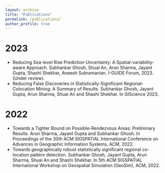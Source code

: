```yaml
---
layout: archive
title: "Publications"
permalink: /publications/
author_profile: true
---
```


<!-- {% if author.googlescholar %}
  You can also find my articles on <u><a href="{{author.googlescholar}}">my Google Scholar profile</a>.</u>
{% endif %}

{% include base_path %}

{% for post in site.publications reversed %}
  {% include archive-single.html %}
{% endfor %} -->

2023
======
* Reducing Sea-level Rise Prediction Uncertainty: A Spatial-variability-aware Approach. Subhankar Ghosh, Shuai An, Arun Sharma, Jayant Gupta, Shashi Shekhar, Aneesh Subramanian. I-GUIDE Forum, 2023. (Under review).
* Reducing False Discoveries in Statistically-Significant Regional-Colocation Mining: A Summary of Results. Subhankar Ghosh, Jayant Gupta, Arun Sharma, Shuai An and Shashi Shekhar. In GIScience 2023.

2022
======
* Towards a Tighter Bound on Possible-Rendezvous Areas: Preliminary Results. Arun Sharma, Jayant Gupta and Subhankar Ghosh. In Proceedings of the 30th ACM SIGSPATIAL International Conference on Advances in Geographic Information Systems, ACM, 2022.
* Towards geographically robust statistically significant regional co-location pattern detection. Subhankar Ghosh, Jayant Gupta, Arun Sharma, Shuai An and Shashi Shekhar. In 5th ACM SIGSPATIAL International Workshop on Geospatial Simulation (GeoSim), ACM, 2022.
